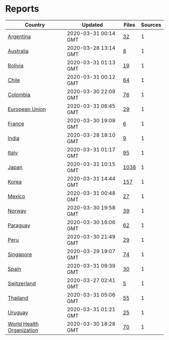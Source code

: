 # Reports

| Country | Updated | Files | Sources |
| --- | --- | --- | --- |
| [Argentina](ar/README.md) | 2020-03-31 00:14 GMT | [32](ar/README.md) | 1 |
| [Australia](au/README.md) | 2020-03-28 13:14 GMT | [8](au/README.md) | 1 |
| [Bolivia](bo/README.md) | 2020-03-31 01:13 GMT | [19](bo/README.md) | 1 |
| [Chile](cl/README.md) | 2020-03-31 00:12 GMT | [64](cl/README.md) | 1 |
| [Colombia](co/README.md) | 2020-03-30 22:09 GMT | [76](co/README.md) | 1 |
| [European Union](eu/README.md) | 2020-03-31 08:45 GMT | [29](eu/README.md) | 1 |
| [France](fr/README.md) | 2020-03-30 19:09 GMT | [6](fr/README.md) | 1 |
| [India](in/README.md) | 2020-03-28 18:10 GMT | [9](in/README.md) | 1 |
| [Italy](it/README.md) | 2020-03-31 01:17 GMT | [95](it/README.md) | 1 |
| [Japan](jp/README.md) | 2020-03-31 10:15 GMT | [1038](jp/README.md) | 1 |
| [Korea](kr/README.md) | 2020-03-31 14:44 GMT | [157](kr/README.md) | 1 |
| [Mexico](mx/README.md) | 2020-03-31 00:48 GMT | [27](mx/README.md) | 1 |
| [Norway](no/README.md) | 2020-03-30 19:58 GMT | [39](no/README.md) | 1 |
| [Paraguay](py/README.md) | 2020-03-30 16:06 GMT | [62](py/README.md) | 1 |
| [Peru](pe/README.md) | 2020-03-30 21:49 GMT | [29](pe/README.md) | 1 |
| [Singapore](sg/README.md) | 2020-03-29 19:07 GMT | [74](sg/README.md) | 1 |
| [Spain](es/README.md) | 2020-03-31 09:39 GMT | [30](es/README.md) | 1 |
| [Switzerland](ch/README.md) | 2020-03-27 02:41 GMT | [5](ch/README.md) | 1 |
| [Thailand](th/README.md) | 2020-03-31 05:06 GMT | [55](th/README.md) | 1 |
| [Uruguay](uy/README.md) | 2020-03-31 01:21 GMT | [25](uy/README.md) | 1 |
| [World Health Organization](who/README.md) | 2020-03-30 18:28 GMT | [70](who/README.md) | 1 |
